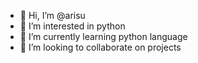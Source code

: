 - 👋 Hi, I’m @arisu
- 👀 I’m interested in python
- 🌱 I’m currently learning python language 
- 💞️ I’m looking to collaborate on projects 
  

<!---
arisuah/arisuah is a ✨ special ✨ repository because its `README.md` (this file) appears on your GitHub profile.
You can click the Preview link to take a look at your changes.
--->
